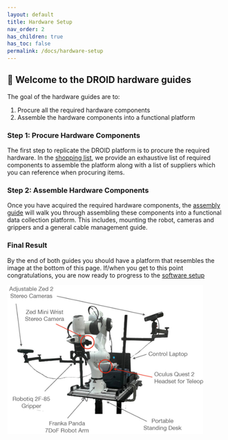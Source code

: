 ```yaml
---
layout: default
title: Hardware Setup
nav_order: 2
has_children: true
has_toc: false
permalink: /docs/hardware-setup
---
```


## 🔨 Welcome to the DROID hardware guides

The goal of the hardware guides are to: 

1. Procure all the required hardware components
2. Assemble the hardware components into a functional platform

### Step 1: Procure Hardware Components

The first step to replicate the DROID platform is to procure the required hardware. In the [shopping list](https://alexanderkhazatsky.github.io/R2D2/hardware-setup/shopping-list), we provide an exhaustive list of required components to assemble the platform along with a list of suppliers which you can reference when procuring items. 

### Step 2: Assemble Hardware Components

Once you have acquired the required hardware components, the [assembly guide](https://alexanderkhazatsky.github.io/R2D2/hardware-setup/assembly) will walk you through assembling these components into a functional data collection platform. This includes, mounting the robot, cameras and grippers and a general cable management guide. 

### Final Result

By the end of both guides you should have a platform that resembles the image at the bottom of this page. If/when you get to this point congratulations, you are now ready to progress to the [software setup](https://alexanderkhazatsky.github.io/R2D2/docs/software-setup)

<img src="../assets/hardware-setup/droid_setup.jpg" alt="image" width="90%" height="auto"> 

